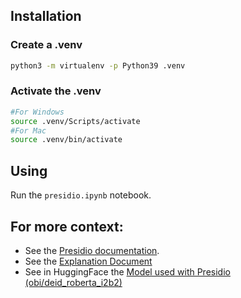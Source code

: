 ## Installation

### Create a .venv

```bash
python3 -m virtualenv -p Python39 .venv
```

### Activate the .venv

```bash
#For Windows
source .venv/Scripts/activate
#For Mac
source .venv/bin/activate
```

## Using

Run the `presidio.ipynb` notebook.

## For more context:

- See the [Presidio documentation](https://microsoft.github.io/presidio/).
- See the [Explanation Document]()
- See in HuggingFace the [Model used with Presidio (obi/deid_roberta_i2b2)](https://huggingface.co/obi/deid_roberta_i2b2)
